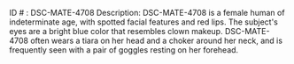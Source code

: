 ID # : DSC-MATE-4708
Description: DSC-MATE-4708 is a female human of indeterminate age, with spotted facial features and red lips. The subject's eyes are a bright blue color that resembles clown makeup. DSC-MATE-4708 often wears a tiara on her head and a choker around her neck, and is frequently seen with a pair of goggles resting on her forehead.